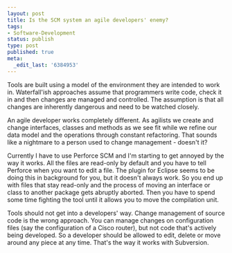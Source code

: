 ```yaml
---
layout: post
title: Is the SCM system an agile developers' enemy?
tags:
- Software-Development
status: publish
type: post
published: true
meta:
  _edit_last: '6384953'
---
```

<p>Tools are built using a model of the environment they are intended to work in. Waterfall'ish approaches assume that programmers write code, check it in and then changes are managed and controlled. The assumption is that all changes are inherently dangerous and need to be watched closely.</p>

<p>An agile developer works completely different. As agilists we create and change interfaces, classes and methods as we see fit while we refine our data model and the operations through constant refactoring. That sounds like a nightmare to a person used to change management - doesn't it?</p>

<p>Currently I have to use Perforce SCM and I'm starting to get annoyed by the way it works. All the files are read-only by default and you have to tell Perforce when you want to edit a file. The plugin for Eclipse seems to be doing this in background for you, but it doesn't always work. So you end up with files that stay read-only and the process of moving an interface or class to another package gets abruptly aborted. Then you have to spend some time fighting the tool until it allows you to move the compilation unit.</p>

<p>Tools should not get into a developers' way. Change management of source code is the wrong approach. You can manage changes on configuration files (say the configuration of a Cisco router), but not code that's actively being developed. So a developer should be allowed to edit, delete or move around any piece at any time. That's the way it works with Subversion.</p>

